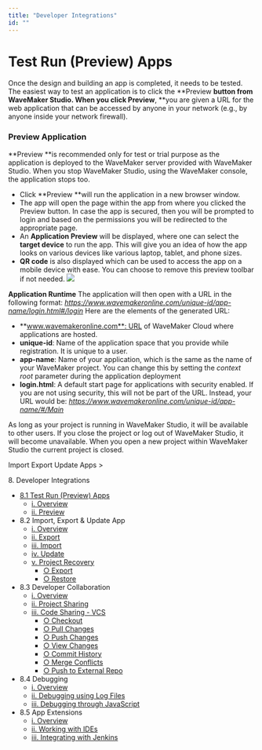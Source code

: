 ```yaml
---
title: "Developer Integrations"
id: ""
---
```


# Test Run (Preview) Apps

Once the design and building an app is completed, it needs to be tested. The easiest way to test an application is to click the **Preview **button from WaveMaker Studio. When you click Preview**, **you are given a URL for the web application that can be accessed by anyone in your network (e.g., by anyone inside your network firewall).

### Preview Application

**Preview **is recommended only for test or trial purpose as the application is deployed to the WaveMaker server provided with WaveMaker Studio. When you stop WaveMaker Studio, using the WaveMaker console, the application stops too.

- Click **Preview **will run the application in a new browser window.
- The app will open the page within the app from where you clicked the Preview button. In case the app is secured, then you will be prompted to login and based on the permissions you will be redirected to the appropriate page.
- An **Application Preview** will be displayed, where one can select the **target device** to run the app. This will give you an idea of how the app looks on various devices like various laptop, tablet, and phone sizes.
- **QR code** is also displayed which can be used to access the app on a mobile device with ease. You can choose to remove this preview toolbar if not needed. [![](../assets/app_preview.png)](../assets/app_preview.png)

**Application Runtime** The application will then open with a URL in the following format: _https://www.wavemakeronline.com/unique-id/app-name/login.html#/login_ Here are the elements of the generated URL:

- **www.wavemakeronline.com**: URL of WaveMaker Cloud where applications are hosted.
- **unique-id**: Name of the application space that you provide while registration. It is unique to a user.
- **app-name**: Name of your application, which is the same as the name of your WaveMaker project. You can change this by setting the _context root_ parameter during the application deployment
- **login.html**: A default start page for applications with security enabled. If you are not using security, this will not be part of the URL. Instead, your URL would be: _https://www.wavemakeronline.com/unique-id/app-name/#/Main_

As long as your project is running in WaveMaker Studio, it will be available to other users. If you close the project or log out of WaveMaker Studio, it will become unavailable. When you open a new project within WaveMaker Studio the current project is closed.

Import Export Update Apps >

8\. Developer Integrations

- [8.1 Test Run (Preview) Apps](#)
    - [i. Overview](#)
    - [ii. Preview](#preview)
- 8.2 Import, Export & Update App
    - [i. Overview](/learn/app-development/dev-integration/import-export-update-apps/)
    - [ii. Export](/learn/app-development/dev-integration/import-export-update-apps/#export-project)
    - [iii. Import](/learn/app-development/dev-integration/import-export-update-apps/#import-project)
    - [iv. Update](/learn/app-development/dev-integration/import-export-update-apps/#update-project)
    - [v. Project Recovery](/learn/app-development/dev-integration/import-export-update-apps/#project-recovery)
        - [○ Export](/learn/app-development/dev-integration/import-export-update-apps/#export)
        - [○ Restore](/learn/app-development/dev-integration/import-export-update-apps/#restore-project)
- 8.3 Developer Collaboration
    - [i. Overview](/learn/app-development/dev-integration/developer-collaboration/)
    - [ii. Project Sharing](/learn/app-development/dev-integration/developer-collaboration/#project-sharing)
    - [iii. Code Sharing - VCS](/learn/app-development/dev-integration/developer-collaboration/#vcs)
        - [○ Checkout](/learn/app-development/dev-integration/developer-collaboration/#checkout)
        - [○ Pull Changes](/learn/app-development/dev-integration/developer-collaboration/#pull-changes)
        - [○ Push Changes](/learn/app-development/dev-integration/developer-collaboration/#push-changes)
        - [○ View Changes](/learn/app-development/dev-integration/developer-collaboration/#view-changes)
        - [○ Commit History](/learn/app-development/dev-integration/developer-collaboration/#commit-history)
        - [○ Merge Conflicts](/learn/app-development/dev-integration/developer-collaboration/#merge-changes)
        - [○ Push to External Repo](/learn/app-development/dev-integration/developer-collaboration/#push-to-external-repo)
- 8.4 Debugging
    - [i. Overview](/learn/app-development/dev-integration/debugging/)
    - [ii. Debugging using Log Files](/learn/app-development/dev-integration/debugging/#logs)
    - [iii. Debugging through JavaScript](/learn/app-development/dev-integration/debugging/#javascript)
- 8.5 App Extensions
    - [i. Overview](/learn/dev-integration/extending-application-using-ides/)
    - [ii. Working with IDEs](/learn/dev-integration/extending-application-using-ides/#steps)
    - [iii. Integrating with Jenkins](/learn/dev-integration/extending-application-using-ides/#jenkins)
